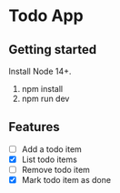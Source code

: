 # Todo App

## Getting started

Install Node 14+.

1. npm install
2. npm run dev

## Features

- [ ] Add a todo item
- [x] List todo items
- [ ] Remove todo item
- [x] Mark todo item as done
